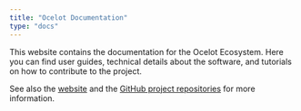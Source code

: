 ```yaml
---
title: "Ocelot Documentation"
type: "docs"
---
```


This website contains the documentation for the Ocelot Ecosystem. Here you can find user guides, technical details about the software, and tutorials on how to contribute to the project.

See also the [website](https://ocelot-cloud.org/) and the [GitHub project repositories](https://github.com/orgs/ocelot-cloud/repositories) for more information.